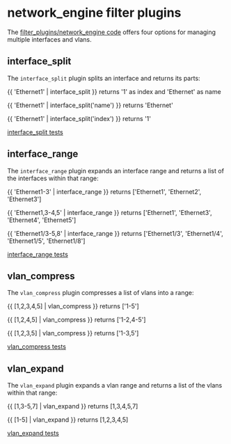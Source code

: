 # network_engine filter plugins

The [filter_plugins/network_engine code](https://github.com/ansible-network/network-engine/blob/devel/library/filter_plugins/network_engine.py)
offers four options for managing multiple interfaces and vlans.

## interface_split

The `interface_split` plugin splits an interface and returns its parts:

{{ 'Ethernet1' | interface_split }} returns '1' as index and 'Ethernet' as name

{{ 'Ethernet1' | interface_split('name') }} returns 'Ethernet'

{{ 'Ethernet1' | interface_split('index') }} returns '1'

[interface_split tests](https://github.com/ansible-network/network-engine/blob/devel/tests/interface_split/interface_split/tasks/interface_split.yaml)

## interface_range

The `interface_range` plugin expands an interface range and returns a list of the interfaces within that range:

{{ 'Ethernet1-3' | interface_range }} returns ['Ethernet1', 'Ethernet2', 'Ethernet3']

{{ 'Ethernet1,3-4,5' | interface_range }} returns ['Ethernet1', 'Ethernet3', 'Ethernet4', 'Ethernet5']

{{ 'Ethernet1/3-5,8' | interface_range }} returns ['Ethernet1/3', 'Ethernet1/4', 'Ethernet1/5', 'Ethernet1/8']

[interface_range tests](https://github.com/ansible-network/network-engine/blob/devel/tests/interface_range/interface_range/tasks/interface_range.yaml)

## vlan_compress

The `vlan_compress` plugin compresses a list of vlans into a range: 

{{ [1,2,3,4,5] | vlan_compress }} returns ['1-5']

{{ [1,2,4,5] | vlan_compress }} returns ['1-2,4-5']

{{ [1,2,3,5] | vlan_compress }} returns ['1-3,5']

[vlan_compress tests](https://github.com/ansible-network/network-engine/blob/devel/tests/vlan_compress/vlan_compress/tasks/vlan_compress.yaml)

## vlan_expand

The `vlan_expand` plugin expands a vlan range and returns a list of the vlans within that range:

{{ [1,3-5,7] | vlan_expand }} returns [1,3,4,5,7]

{{ [1-5] | vlan_expand }} returns [1,2,3,4,5]

[vlan_expand tests](https://github.com/ansible-network/network-engine/blob/devel/tests/vlan_expand/vlan_expand/tasks/vlan_expand.yaml)
